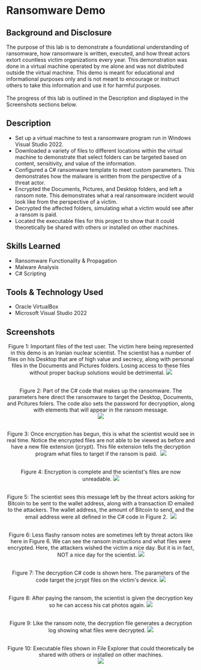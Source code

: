# Ransomware Demo

## Background and Disclosure
The purpose of this lab is to demonstrate a foundational understanding of ransomware, how ransomware is written, executed, and how threat actors extort countless victim organizations every year. This demonstration was done in a virtual machine operated by me alone and was not distributed outside the virtual machine. This demo is meant for educational and informational purposes only and is not meant to encourage or instruct others to take this information and use it for harmful purposes.<br />
<br />
The progress of this lab is outlined in the Description and displayed in the Screenshots sections below.

## Description
- Set up a virtual machine to test a ransomware program run in Windows Visual Studio 2022.
- Downloaded a variety of files to different locations within the virtual machine to demonstrate that select folders can be targeted based on content, sensitivity, and value of the information.
- Configured a C# ransomware template to meet custom parameters. This demonstrates how the malware is written from the perspective of a threat actor.
- Encrypted the Documents, Pictures, and Desktop folders, and left a ransom note. This demonstrates what a real ransomware incident would look like from the perspective of a victim.
- Decrypted the affected folders, simulating what a victim would see after a ransom is paid.
- Located the executable files for this project to show that it could theoretically be shared with others or installed on other machines.

## Skills Learned
- Ransomware Functionality & Propagation
- Malware Analysis
- C# Scripting

## Tools & Technology Used
- Oracle VirtualBox
- Microsoft Visual Studio 2022

## Screenshots

<p align="center">
Figure 1: Important files of the test user. The victim here being represented in this demo is an Iranian nuclear scientist. The scientist has a number of files on his Desktop that are of high value and secrecy, along with personal files in the Documents and Pictures folders. Losing access to these files without proper backup solutions would be detrimental.
<img src="https://github.com/bryanotoole/Project-Pictures/blob/main/Files%20Before%20Encryption.PNG"/> <br />
<br />
<p align="center">
Figure 2: Part of the C# code that makes up the ransomware. The parameters here direct the ransomware to target the Desktop, Documents, and Pcitures folers. The code also sets the password for decryoption, along with elements that will appear in the ransom message. <br/>
<img src="https://github.com/bryanotoole/Project-Pictures/blob/main/Ransomware%20C%23%20Code.PNG"/> <br />
<br />
<p align="center">
Figure 3: Once encryption has begun, this is what the scientist would see in real time. Notice the encrypted files are not able to be viewed as before and have a new file extension (jcrypt). This file extension tells the decryption program what files to target if the ransom is paid.  
<img src="https://github.com/bryanotoole/Project-Pictures/blob/main/Encryption%20In%20Progress.PNG"/> <br />
<br />
<p align="center">
Figure 4: Encryption is complete and the scientist's files are now unreadable. 
<img src="https://github.com/bryanotoole/Project-Pictures/blob/main/Encryption%20Complete.PNG"/> <br />
<br />
<p align="center">
Figure 5: The scientist sees this message left by the threat actors asking for Bitcoin to be sent to the wallet address, along with a transaction ID emailed to the attackers. The wallet address, the amount of Bitcoin to send, and the email address were all defined in the C# code in Figure 2. 
<img src="https://github.com/bryanotoole/Project-Pictures/blob/main/Ransom%20Message.PNG"/> <br />
<br />
<p align="center">
Figure 6: Less flashy ransom notes are sometimes left by threat actors like here in Figure 6. We can see the ransom instructions and what files were encrypted. Here, the attackers wished the victim a nice day. But it is in fact, NOT a nice day for the scientist.
<img src="https://github.com/bryanotoole/Project-Pictures/blob/main/Ransom%20Note%20Left%20On%20Desktop.PNG"/> <br />
<br />
<p align="center">
Figure 7: The decryption C# code is shown here. The parameters of the code target the jcrypt files on the victim's device.
<img src="https://github.com/bryanotoole/Project-Pictures/blob/main/Decryption%20C%23%20Code.PNG"/> <br />
<br />
<p align="center">
Figure 8: After paying the ransom, the scientist is given the decryption key so he can access his cat photos again.
<img src="https://github.com/bryanotoole/Project-Pictures/blob/main/Files%20Decrypted.PNG"/> <br />
<br />
<p align="center">
Figure 9: Like the ransom note, the decryption file generates a decryption log showing what files were decrypted.
<img src="https://github.com/bryanotoole/Project-Pictures/blob/main/Decryption%20Log.PNG"/> <br />
<br />
<p align="center">
Figure 10: Executable files shown in File Explorer that could theoretically be shared with others or installed on other machines.
<br />
<img src="https://github.com/bryanotoole/Project-Pictures/blob/main/Encrypter%20%26%20Decrypter%20Folders%20In%20Safe%20Area.PNG"/> <br />
<br />
